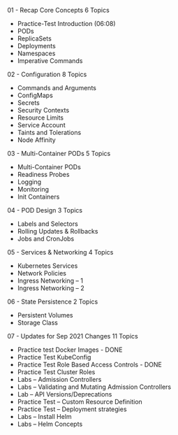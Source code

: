 01 - Recap Core Concepts 6 Topics
 - Practice-Test Introduction (06:08)
 - PODs
 - ReplicaSets
 - Deployments
 - Namespaces
 - Imperative Commands
  
02 - Configuration 8 Topics
 - Commands and Arguments
 - ConfigMaps
 - Secrets
 - Security Contexts
 - Resource Limits
 - Service Account
 - Taints and Tolerations
 - Node Affinity

03 - Multi-Container PODs 5 Topics
 - Multi-Container PODs
 - Readiness Probes
 - Logging
 - Monitoring
 - Init Containers

04 - POD Design 3 Topics
 - Labels and Selectors
 - Rolling Updates & Rollbacks
 - Jobs and CronJobs

05 - Services & Networking 4 Topics
 - Kubernetes Services
 - Network Policies
 - Ingress Networking – 1
 - Ingress Networking – 2

06 - State Persistence 2 Topics
 - Persistent Volumes
 - Storage Class

07 - Updates for Sep 2021 Changes 11 Topics
 - Practice test Docker Images - DONE
 - Practice Test KubeConfig
 - Practice Test Role Based Access Controls - DONE
 - Practice Test Cluster Roles
 - Labs – Admission Controllers
 - Labs – Validating and Mutating Admission Controllers
 - Lab – API Versions/Deprecations
 - Practice Test – Custom Resource Definition
 - Practice Test – Deployment strategies
 - Labs – Install Helm
 - Labs – Helm Concepts
